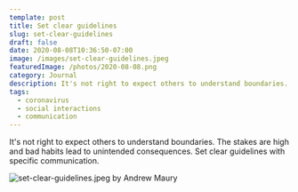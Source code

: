 ```yaml
---
template: post
title: Set clear guidelines
slug: set-clear-guidelines
draft: false
date: 2020-08-08T10:36:50-07:00
image: /images/set-clear-guidelines.jpeg
featuredImage: /photos/2020-08-08.png
category: Journal
description: It's not right to expect others to understand boundaries. The stakes are high and bad habits lead to unintended consequences.
tags:
  - coronavirus
  - social interactions
  - communication
---
```

It's not right to expect others to understand boundaries. The stakes are high and bad habits lead to unintended consequences. Set clear guidelines with specific communication.

![set-clear-guidelines.jpeg by Andrew Maury](/images/set-clear-guidelines.jpeg)
